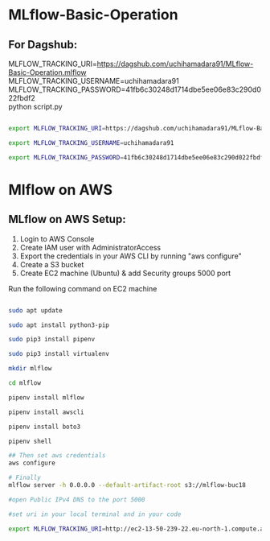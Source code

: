 # MLflow-Basic-Operation




## For Dagshub:

MLFLOW_TRACKING_URI=https://dagshub.com/uchihamadara91/MLflow-Basic-Operation.mlflow \
MLFLOW_TRACKING_USERNAME=uchihamadara91 \
MLFLOW_TRACKING_PASSWORD=41fb6c30248d1714dbe5ee06e83c290d022fbdf2 \
python script.py



```bash

export MLFLOW_TRACKING_URI=https://dagshub.com/uchihamadara91/MLflow-Basic-Operation.mlflow

export MLFLOW_TRACKING_USERNAME=uchihamadara91

export MLFLOW_TRACKING_PASSWORD=41fb6c30248d1714dbe5ee06e83c290d022fbdf2


``` 


# Mlflow on AWS

## MLflow on AWS Setup:

1. Login to AWS Console
2. Create IAM user with AdministratorAccess
3. Export the credentials in your AWS CLI by running "aws configure"
4. Create a S3 bucket
5. Create EC2 machine (Ubuntu) & add Security groups 5000 port

Run the following command on EC2 machine
```bash

sudo apt update

sudo apt install python3-pip

sudo pip3 install pipenv

sudo pip3 install virtualenv

mkdir mlflow

cd mlflow

pipenv install mlflow

pipenv install awscli

pipenv install boto3

pipenv shell

## Then set aws credentials
aws configure

# Finally
mlflow server -h 0.0.0.0 --default-artifact-root s3://mlflow-buc18

#open Public IPv4 DNS to the port 5000

#set uri in your local terminal and in your code

export MLFLOW_TRACKING_URI=http://ec2-13-50-239-22.eu-north-1.compute.amazonaws.com:5000/

```